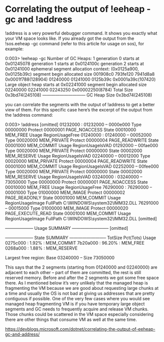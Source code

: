 <h1>Correlating the output of !eeheap -gc and !address</h1>
!address is a very powerful debugger command. It shows you exactly what your VM space looks like. 
If you already got the output from the !sos.eeheap -gc command (refer to this article for usage on sos), for example:

0:003> !eeheap -gc
Number of GC Heaps: 1
generation 0 starts at 0x01245078
generation 1 starts at 0x0124100c
generation 2 starts at 0x01241000
ephemeral segment allocation context: (0x0125a900, 0x0125b39c)
 segment    begin allocated     size
001908c0 793fe120  7941d8a8 0x0001f788(128904)
01240000 01241000  0125b39c 0x0001a39c(107420)
Large object heap starts at 0x02241000
 segment    begin allocated     size
02240000 02241000  02243250 0x00002250(8784)
Total Size   0x3bd74(245108)
——————————
GC Heap Size   0x3bd74(245108)

you can correlate the segments with the output of !address to get a better view of them. For this specific case here’s the excerpt of the output from the !address command:

0:003> !address
[omitted]
    01232000 : 01232000 – 0000e000
                    Type     00000000
                    Protect  00000001 PAGE_NOACCESS
                    State    00010000 MEM_FREE
                    Usage    RegionUsageFree
    01240000 : 01240000 – 00052000
                    Type     00020000 MEM_PRIVATE
                    Protect  00000004 PAGE_READWRITE
                    State    00001000 MEM_COMMIT
                    Usage    RegionUsageIsVAD
               01292000 – 00fae000
                    Type     00020000 MEM_PRIVATE
                    Protect  00000000
                    State    00002000 MEM_RESERVE
                    Usage    RegionUsageIsVAD
               02240000 – 00012000
                    Type     00020000 MEM_PRIVATE
                    Protect  00000004 PAGE_READWRITE
                    State    00001000 MEM_COMMIT
                    Usage    RegionUsageIsVAD
               02252000 – 00fee000
                    Type     00020000 MEM_PRIVATE
                    Protect  00000000
                    State    00002000 MEM_RESERVE
                    Usage    RegionUsageIsVAD
    03240000 : 03240000 – 73050000
                    Type     00000000
                    Protect  00000001 PAGE_NOACCESS
                    State    00010000 MEM_FREE
                    Usage    RegionUsageFree
    76290000 : 76290000 – 00001000
                    Type     01000000 MEM_IMAGE
                    Protect  00000002 PAGE_READONLY
                    State    00001000 MEM_COMMIT
                    Usage    RegionUsageImage
                    FullPath C:\WINDOWS\system32\IMM32.DLL
               76291000 – 00015000
                    Type     01000000 MEM_IMAGE
                    Protect  00000020 PAGE_EXECUTE_READ
                    State    00001000 MEM_COMMIT
                    Usage    RegionUsageImage
                    FullPath C:\WINDOWS\system32\IMM32.DLL
[omitted]

——————– Usage SUMMARY ————————–
[omitted]

——————– State SUMMARY ————————–
    TotSize   Pct(Tots) Usage
   0275c000 : 1.92%      : MEM_COMMIT
   7b20a000 : 96.20%      : MEM_FREE
   0268a000 : 1.88%      : MEM_RESERVE

Largest free region: Base 03240000 – Size 73050000

This says that the 2 segments (starting from 01240000 and 02240000) are adjacent to each other – part of them are committed, 
the rest is still reserved memory. Before and after the 2 segments we got some free space there. 
As I mentioned below it’s very unlikely that the managed heap is fragmenting the VM because we are good about requesting large chunks at a time and usually the OS is not bad at giving us addresses that are pretty contiguous if possible. One of the very few cases where you would see managed heap fragmenting VM is if you have temporary large object segments and GC needs to frequently acquire and release VM chunks. Those chunks could be scattered in the VM space especially considering there are other things that consume VM as well at the same time.

https://devblogs.microsoft.com/dotnet/correlating-the-output-of-eeheap-gc-and-address/

